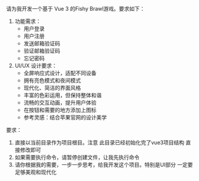 请为我开发一个基于 Vue 3 的Fishy Brawl游戏。要求如下：

1. 功能需求：
    - 用户登录
    - 用户注册
    - 发送邮箱验证码
    - 验证邮箱验证码
    - 忘记密码
2. UI/UX 设计要求：
    - 全屏响应式设计，适配不同设备
    - 拥有亮色模式和夜间模式
    - 现代化、简洁的界面风格
    - 丰富的色彩运用，但保持整体和谐
    - 流畅的交互动画，提升用户体验
    - 在按钮和需要的地方添加上图标
    - 参考灵感：结合苹果官网的设计美学

要求：

1. 直接以当前目录作为项目根目。注意 此目录已经初始化完了vue3项目结构 直接修改即可
2. 如果需要执行命令，请暂停创建文件，让我先执行命令
3. 请你根据我的需要，一步一步思考，给我开发这个项目。特别是UI部分 一定要足够美观和现代化